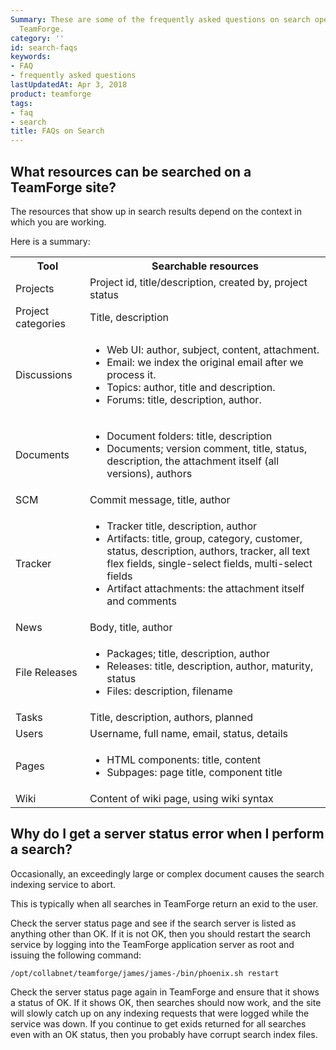 ```yaml
---
Summary: These are some of the frequently asked questions on search operations in
  TeamForge.
category: ''
id: search-faqs
keywords:
- FAQ
- frequently asked questions
lastUpdatedAt: Apr 3, 2018
product: teamforge
tags:
- faq
- search
title: FAQs on Search
---
```



## What resources can be searched on a TeamForge site?

The resources that show up in search results depend on the context in which you are working.

Here is a summary:

<table>
<tr>
<th>Tool</th>
<th>Searchable resources</th>
</tr>
<tr>
<td>Projects</td>
<td>Project id, title/description, created by, project status</td>
</tr>
<tr>
<td>Project categories</td>
<td>Title, description</td>
</tr>
<tr>
<td>Discussions</td>
<td>
<ul>
<li>Web UI: author, subject, content, attachment.</li>
<li>Email: we index the original email after we process it.</li>
<li>Topics: author, title and description.</li>
<li>Forums: title, description, author.</li>
</ul>
</td>
</tr>
<tr>
<td>Documents</td>
<td>
<ul>
<li>Document folders: title, description</li>
<li>Documents; version comment, title, status, description, the attachment itself (all versions), authors</li>
</ul>
</td>
</tr>
<tr>
<td>SCM</td>
<td>Commit message, title, author</td>
</tr>
<tr>
<td>Tracker</td>
<td>
<ul>
<li>Tracker title, description, author</li>
<li>Artifacts: title, group, category, customer, status, description, authors, tracker, all text flex fields, single-select fields, multi-select fields</li>
<li>Artifact attachments: the attachment itself and comments</li>
</ul>
</td>
</tr>
<tr>
<td>News</td>
<td>Body, title, author</td>
</tr>
<tr>
<td>File Releases</td>
<td>
<ul>
<li>Packages; title, description, author</li>
<li>Releases: title, description, author, maturity, status</li>
<li>Files: description, filename</li>
</ul>
</td>
</tr>
<tr>
<td>Tasks</td>
<td>Title, description, authors, planned</td>
</tr>
<tr>
<td>Users</td>
<td>Username, full name, email, status, details</td>
</tr>
<tr>
<td>Pages</td>
<td>
<ul>
<li>HTML components: title, content</li>
<li>Subpages: page title, component title</li>
</ul>
</td>
</tr>
<tr>
<td>Wiki</td>
<td>Content of wiki page, using wiki syntax</td>
</tr>
</table>

## Why do I get a server status error when I perform a search?

Occasionally, an exceedingly large or complex document causes the search indexing service to abort.

This is typically when all searches in TeamForge return an exid to the user.

Check the server status page and see if the search server is listed as anything other than OK. If it is not OK, then you should restart the search service by logging into the TeamForge application server as root and issuing the following command:

```shell
/opt/collabnet/teamforge/james/james-/bin/phoenix.sh restart
````

Check the server status page again in TeamForge and ensure that it shows a status of OK. If it shows OK, then searches should now work, and the site will slowly catch up on any indexing requests that were logged while the service was down. If you continue to get exids returned for all searches even with an OK status, then you probably have corrupt search index files.

